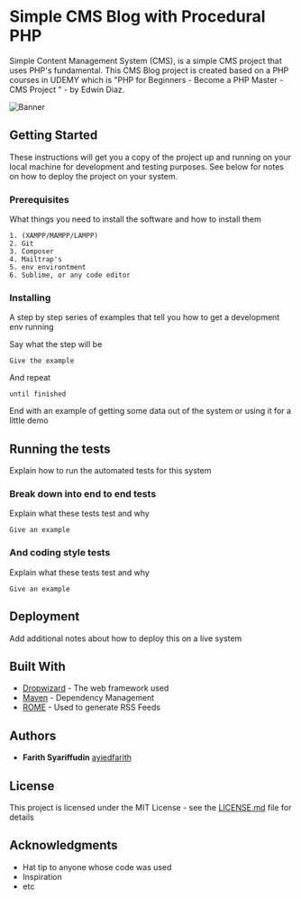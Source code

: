 # Simple CMS Blog with Procedural PHP

Simple Content Management System (CMS), is a simple CMS project that uses PHP's fundamental. This CMS Blog project is created based on a PHP courses in UDEMY which is "PHP for Beginners - Become a PHP Master - CMS Project " - by Edwin Diaz. 

![Banner](https://freerangestock.com/sample/61328/content-management-systems--cms-programming-and-development.jpg)

## Getting Started

These instructions will get you a copy of the project up and running on your local machine for development and testing purposes. See below for notes on how to deploy the project on your system.

### Prerequisites

What things you need to install the software and how to install them

```
1. (XAMPP/MAMPP/LAMPP)
2. Git
3. Composer
4. Mailtrap's
5. env environtment
6. Sublime, or any code editor
```

### Installing

A step by step series of examples that tell you how to get a development env running

Say what the step will be

```
Give the example
```

And repeat

```
until finished
```

End with an example of getting some data out of the system or using it for a little demo

## Running the tests

Explain how to run the automated tests for this system

### Break down into end to end tests

Explain what these tests test and why

```
Give an example
```

### And coding style tests

Explain what these tests test and why

```
Give an example
```

## Deployment

Add additional notes about how to deploy this on a live system

## Built With

* [Dropwizard](http://www.dropwizard.io/1.0.2/docs/) - The web framework used
* [Maven](https://maven.apache.org/) - Dependency Management
* [ROME](https://rometools.github.io/rome/) - Used to generate RSS Feeds

## Authors

* **Farith Syariffudin** [ayiedfarith](https://github.com/ayiedfarith)

## License

This project is licensed under the MIT License - see the [LICENSE.md](LICENSE.md) file for details

## Acknowledgments

* Hat tip to anyone whose code was used
* Inspiration
* etc




